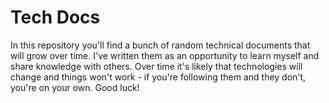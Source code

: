 # Tech Docs

In this repository you'll find a bunch of random technical documents that will grow over time. I've written them as an opportunity to learn myself and share knowledge with others. Over time it's likely that technologies will change and things won't work - if you're following them and they don't, you're on your own. Good luck!